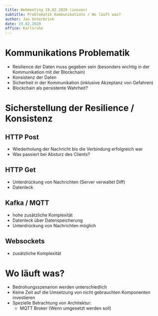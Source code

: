 ```yaml
---
title: Webmeeting 19.02.2020 (inovex)
subtitle: Problematik Kommunikations / Wo läuft was?
author: Jan Unterbrink
date: 19.02.2020
office: Karlsruhe
---
```


# Kommunikations Problematik
- Resilience der Daten muss gegeben sein (besonders wichtig in der Kommunikation mit der Blockchain)
- Konsistenz der Daten
- Sicherheit in der Kommunikation (inklusive Akzeptanz von Gefahren)
- Blockchain als persistente Wahrheit?

# Sicherstellung der Resilience / Konsistenz
## HTTP Post
- Wiederholung der Nachricht bis die Verbindung erfolgreich war
- Was passiert bei Absturz des Clients?

## HTTP Get
- Unterdrückung von Nachrichten (Server verwaltet Diff)
- Datenleck

## Kafka / MQTT
- hohe zusätzliche Komplexität
- Datenleck über Datenspeicherung
- Unterdrückung von Nachrichten möglich

## Websockets
- zusätzliche Komplexität

# Wo läuft was?
- Bedrohungsszenarion werden unterschiedlich
- Keine Zeit auf die Umsetzung von nicht gebrauchten Komponenten investieren
- Spezielle Betrachtung von Architektur:
	- MQTT Broker (Wenn umgesetzt werden soll)
